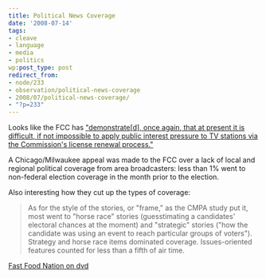 ```yaml
---
title: Political News Coverage
date: '2008-07-14'
tags:
- cleave
- language
- media
- politics
wp:post_type: post
redirect_from:
- node/233
- observation/political-news-coverage
- 2008/07/political-news-coverage/
- "?p=233"
---
```


Looks like the FCC has ["demonstrate[d], once again, that at present it is difficult, if not impossible to apply public interest pressure to TV stations via the Commission's license renewal process."](http://arstechnica.com/news.ars/post/20080713-no-local-election-coverage-on-tv-no-problem-says-fcc.html)

A Chicago/Milwaukee appeal was made to the FCC over a lack of local and regional political coverage from area broadcasters: less than 1% went to non-federal election coverage in the month prior to the election.

Also interesting how they cut up the types of coverage:

>

> As for the style of the stories, or "frame," as the CMPA study put it, most went to "horse race" stories (guesstimating a candidates' electoral chances at the moment) and "strategic" stories ("how the candidate was using an event to reach particular groups of voters"). Strategy and horse race items dominated coverage. Issues-oriented features counted for less than a fifth of air time.

[Fast Food Nation on dvd](http://www.iucn-tftsg.org/?fast_food_nation)

